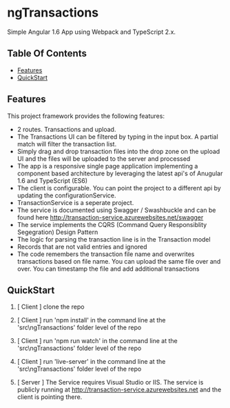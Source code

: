 # ngTransactions

Simple Angular 1.6 App using Webpack and TypeScript 2.x.

## Table Of Contents
- [Features](#Features)
- [QuickStart](#QuickStart)

## Features

This project framework provides the following features:
- 2 routes. Transactions and upload.
- The Transactions UI can be filtered by typing in the input box. A partial match will filter the transaction list.
- Simply drag and drop transaction files into the drop zone on the upload UI and the files will be uploaded to the server and processed
- The app is a responsive single page application implementing a component based architecture by leveraging the latest api's of Anugular 1.6 and TypeScript (ES6)
- The client is configurable. You can point the project to a different api by updating the configurationService.
- TransactionService is a seperate project.
- The service is documented using Swagger / Swashbuckle and can be found here http://transaction-service.azurewebsites.net/swagger
- The service implements the CQRS (Command Query Responsiblity Segegration) Design Pattern
- The logic for parsing the transaction line is in the Transaction model
- Records that are not valid entries and ignored
- The code remembers the transaction file name and overwrites transactions based on file name. You can upload the same file over and over. You can timestamp the file and add additional transactions

## QuickStart
1. [ Client ] clone the repo
2. [ Client ] run 'npm install' in the command line at the 'src\ngTransactions' folder level of the repo
3. [ Client ] run 'npm run watch' in the command line at the 'src\ngTransactions' folder level of the repo
4. [ Client ] run 'live-server' in the command line at the 'src\ngTransactions' folder level of the repo

1. [ Server ] The Service requires Visual Studio or IIS. The service is publicly running at http://transaction-service.azurewebsites.net and the client is pointing there. 

